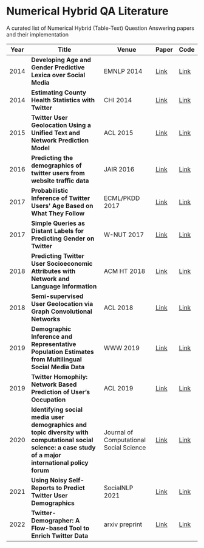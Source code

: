# Numerical Hybrid QA Literature

A curated list of Numerical Hybrid (Table-Text) Question Answering papers and their implementation

| Year | Title | Venue | Paper | Code |
| --- | --- |  --- |  --- | --- |
| 2014 | **Developing Age and Gender Predictive Lexica over Social Media** | EMNLP 2014 | [Link](https://aclanthology.org/D14-1121/) | [Link](https://github.com/jtwool/TwitterGenderPredictor)|
|2014 | **Estimating County Health Statistics with Twitter** | CHI 2014 | [Link](https://dl.acm.org/doi/abs/10.1145/2556288.2557139) | [Link](https://github.com/tapilab/twcounty) |
| 2015 | **Twitter User Geolocation Using a Unified Text and Network Prediction Model** | ACL 2015 | [Link](https://aclanthology.org/P15-2104/) | [Link](https://github.com/afshinrahimi/geolocation)|
| 2016 | **Predicting the demographics of twitter users from website traffic data** | JAIR 2016 | [Link](https://www.jair.org/index.php/jair/article/view/10984) | [Link](https://github.com/tapilab/jair-2016-demographics)|
| 2017 | **Probabilistic Inference of Twitter Users' Age Based on What They Follow** | ECML/PKDD 2017 | [Link](https://link.springer.com/chapter/10.1007/978-3-319-71273-4_16) | [Link](https://github.com/melifluos/bayesian-age-detection)|
| 2017 | **Simple Queries as Distant Labels for Predicting Gender on Twitter** | W-NUT 2017 | [Link](https://aclanthology.org/W17-4407/) | [Link](https://github.com/cmry/simple-queries)|
| 2018 | **Predicting Twitter User Socioeconomic Attributes with Network and Language Information** | ACM HT 2018 | [Link](https://dl.acm.org/doi/abs/10.1145/3209542.3209577) | [Link](https://github.com/melifluos/income-prediction)|
| 2018 | **Semi-supervised User Geolocation via Graph Convolutional Networks** | ACL 2018 | [Link](https://aclanthology.org/P18-1187/) | [Link](https://github.com/afshinrahimi/geographconv)|
| 2019 | **Demographic Inference and Representative Population Estimates from Multilingual Social Media Data** | WWW 2019 | [Link](https://dl.acm.org/doi/abs/10.1145/3308558.3313684) | [Link](https://github.com/euagendas/m3inference)|
| 2019 | **Twitter Homophily: Network Based Prediction of User’s Occupation** | ACL 2019 | [Link](https://aclanthology.org/P19-1252/) | [Link](https://github.com/jqnap/Twitter-Occupation-Prediction)|
| 2020 | **Identifying social media user demographics and topic diversity with computational social science: a case study of a major international policy forum** | Journal of Computational Social Science | [Link](https://link.springer.com/article/10.1007/s42001-019-00061-9) | [Link](https://github.com/wri/demographic-identifier)|
| 2021 | **Using Noisy Self-Reports to Predict Twitter User Demographics** | SocialNLP 2021 | [Link](https://aclanthology.org/2021.socialnlp-1.11/) | [Link](https://github.com/paihengxu/Twitter-noisy-self-report)|
| 2022 | **Twitter-Demographer: A Flow-based Tool to Enrich Twitter Data** | arxiv preprint | [Link](https://arxiv.org/abs/2201.10986) | [Link](https://github.com/MilaNLProc/twitter-demographer)|
